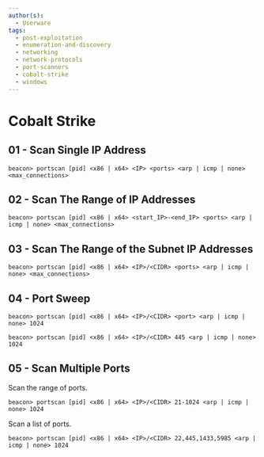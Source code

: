 ```yaml
---
author(s):
  - Userware
tags:
  - post-exploitation
  - enumeration-and-discovery
  - networking
  - network-protocols
  - port-scanners
  - cobalt-strike
  - windows
---
```

# Cobalt Strike

## 01 - Scan Single IP Address

```
beacon> portscan [pid] <x86 | x64> <IP> <ports> <arp | icmp | none> <max_connections>
```

## 02 - Scan The Range of IP Addresses

```
beacon> portscan [pid] <x86 | x64> <start_IP>-<end_IP> <ports> <arp | icmp | none> <max_connections>
```

## 03 - Scan The Range of the Subnet IP Addresses

```
beacon> portscan [pid] <x86 | x64> <IP>/<CIDR> <ports> <arp | icmp | none> <max_connections>
```

## 04 - Port Sweep

```
beacon> portscan [pid] <x86 | x64> <IP>/<CIDR> <port> <arp | icmp | none> 1024

beacon> portscan [pid] <x86 | x64> <IP>/<CIDR> 445 <arp | icmp | none> 1024
```

## 05 - Scan Multiple Ports

Scan the range of ports.

```
beacon> portscan [pid] <x86 | x64> <IP>/<CIDR> 21-1024 <arp | icmp | none> 1024
```

Scan a list of ports.

```
beacon> portscan [pid] <x86 | x64> <IP>/<CIDR> 22,445,1433,5985 <arp | icmp | none> 1024
```